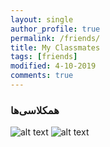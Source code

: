 ```yaml
---
layout: single
author_profile: true
permalink: /friends/
title: My Classmates
tags: [friends]
modified: 4-10-2019
comments: true
---
```


### همکلاسی‌ها


![alt text]({{amirrezavishteh.github.io}}/assets/images/mdog1.jpg "hobbies")
![alt text]({{amirrezavishteh.github.io}}/assets/images/dog1.jpg "hobbies")




